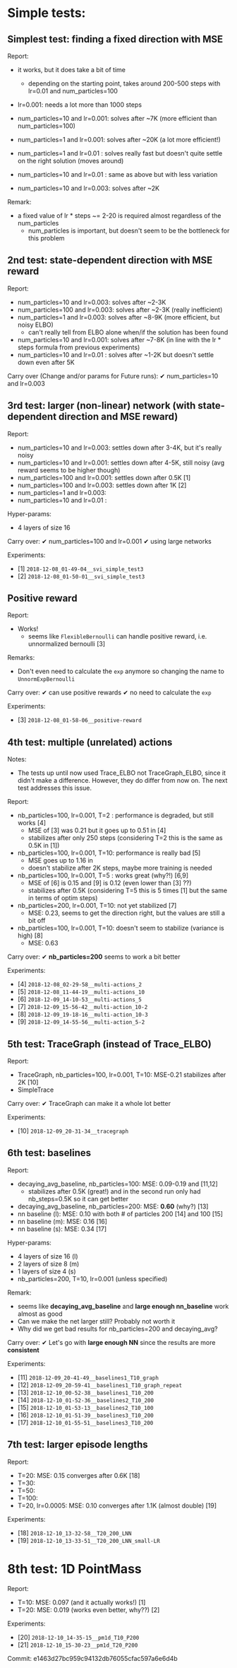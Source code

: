 # Simple tests:

## Simplest test: finding a fixed direction with MSE

Report:
  - it works, but it does take a bit of time
    * depending on the starting point, takes around 200-500 steps with lr=0.01 and num_particles=100
  - lr=0.001: needs a lot more than 1000 steps
  - num_particles=10 and lr=0.001: solves after ~7K (more efficient than num_particles=100)
  - num_particles=1  and lr=0.001: solves after ~20K (a lot more efficient!)
  - num_particles=1  and lr=0.01 : solves really fast but doesn't quite settle on the right solution (moves around)
  - num_particles=10 and lr=0.01 : same as above but with less variation

  - num_particles=10 and lr=0.003: solves after ~2K

Remark:
  - a fixed value of lr * steps ~= 2-20 is required almost regardless of the num_particles
    * num_particles is important, but doesn't seem to be the bottleneck for this problem


## 2nd test: state-dependent direction with MSE reward

Report:
  - num_particles=10  and lr=0.003: solves after ~2-3K
  - num_particles=100 and lr=0.003: solves after ~2-3K (really inefficient)
  - num_particles=1   and lr=0.003: solves after ~8-9K (more efficient, but noisy ELBO)
    * can't really tell from ELBO alone when/if the solution has been found
  - num_particles=10  and lr=0.001: solves after ~7-8K (in line with the lr * steps formula from previous experiments)
  - num_particles=10  and lr=0.01 : solves after ~1-2K but doesn't settle down even after 5K

Carry over (Change and/or params for Future runs):
  ✔ num_particles=10  and lr=0.003


## 3rd test: larger (non-linear) network (with state-dependent direction and MSE reward)

Report:
  - num_particles=10  and lr=0.003: settles down after 3-4K, but it's really noisy
  - num_particles=10  and lr=0.001: settles down after 4-5K, still noisy (avg reward seems to be higher though)
  - num_particles=100 and lr=0.001: settles down after 0.5K [1]
  - num_particles=100 and lr=0.003: settles down after 1K   [2]
  - num_particles=1   and lr=0.003: 
  - num_particles=10  and lr=0.01 : 

Hyper-params:
  - 4 layers of size 16

Carry over:
  ✔ num_particles=100 and lr=0.001
  ✔ using large networks

Experiments:
  - [1] `2018-12-08_01-49-04__svi_simple_test3`
  - [2] `2018-12-08_01-50-01__svi_simple_test3`


## Positive reward

Report:
  - Works!
    * seems like `FlexibleBernoulli` can handle positive reward, i.e. unnormalized bernoulli [3]

Remarks:
  - Don't even need to calculate the `exp` anymore so changing the name to `UnnormExpBernoulli`

Carry over:
  ✔ can use positive rewards
  ✔ no need to calculate the `exp`

Experiments:
  - [3] `2018-12-08_01-58-06__positive-reward`


## 4th test: multiple (unrelated) actions

Notes:
  - The tests up until now used Trace_ELBO not TraceGraph_ELBO, since it didn't make a difference. However, they do differ from now on. The next test addresses this issue.

Report:
  - nb_particles=100, lr=0.001, T=2 : performance is degraded, but still works [4]
    * MSE of [3] was 0.21 but it goes up to 0.51 in [4]
    * stabilizes after only 250 steps (considering T=2 this is the same as 0.5K in [1])
  - nb_particles=100, lr=0.001, T=10: performance is really bad [5]
    * MSE goes up to 1.16 in
    * doesn't stabilize after 2K steps, maybe more training is needed
  - nb_particles=100, lr=0.001, T=5 : works great (why?!) [6,9]
    * MSE of [6] is 0.15 and [9] is 0.12 (even lower than [3] ??)
    * stabilizes after 0.5K (considering T=5 this is 5 times [1] but the same in terms of optim steps)
  - nb_particles=200, lr=0.001, T=10: not yet stabilized [7]
    * MSE: 0.23, seems to get the direction right, but the values are still a bit off
  - nb_particles=100, lr=0.001, T=10: doesn't seem to stabilize (variance is high) [8]
    * MSE: 0.63

Carry over:
  ✔ __nb_particles=200__ seems to work a bit better

Experiments:
  - [4] `2018-12-08_02-29-58__multi-actions_2`
  - [5] `2018-12-08_11-44-19__multi-actions_10`
  - [6] `2018-12-09_14-10-53__multi-actions_5`
  - [7] `2018-12-09_15-56-42__multi-action_10-2`
  - [8] `2018-12-09_19-18-16__multi-action_10-3`
  - [9] `2018-12-09_14-55-56__multi-action_5-2`


## 5th test: TraceGraph (instead of Trace_ELBO)

Report:
  - TraceGraph, nb_particles=100, lr=0.001, T=10: MSE-0.21 stabilizes after 2K [10]
  - SimpleTrace

Carry over:
  ✔ TraceGraph can make it a whole lot better

Experiments:
  - [10] `2018-12-09_20-31-34__tracegraph`

## 6th test: baselines

Report:
  - decaying_avg_baseline, nb_particles=100: MSE: 0.09-0.19 and [11,12]
    * stabilizes after 0.5K (great!) and in the second run only had nb_steps=0.5K so it can get better
  - decaying_avg_baseline, nb_particles=200: MSE: **0.60** (why?) [13]
  - nn baseline (l): MSE: 0.10 with both # of particles 200 [14] and 100 [15]
  - nn baseline (m): MSE: 0.16 [16]
  - nn baseline (s): MSE: 0.34 [17]

Hyper-params:
  - 4 layers of size 16 (l)
  - 2 layers of size 8  (m)
  - 1 layers of size 4  (s)
  - nb_particles=200, T=10, lr=0.001 (unless specified)

Remark:
  - seems like __decaying_avg_baseline__ and __large enough nn_baseline__ work almost as good
  - Can we make the net larger still? Probably not worth it
  - Why did we get bad results for nb_particles=200 and decaying_avg?

Carry over:
  ✔ Let's go with __large enough NN__ since the results are more __consistent__

Experiments:
  - [11] `2018-12-09_20-41-49__baselines1_T10_graph`
  - [12] `2018-12-09_20-59-41__baselines1_T10_graph_repeat`
  - [13] `2018-12-10_00-52-38__baselines1_T10_200`
  - [14] `2018-12-10_01-52-36__baselines2_T10_200`
  - [15] `2018-12-10_01-53-13__baselines2_T10_100`
  - [16] `2018-12-10_01-51-39__baselines3_T10_200`
  - [17] `2018-12-10_01-55-51__baselines3_T10_200`


## 7th test: larger episode lengths

Report:
  - T=20: MSE: 0.15 converges after 0.6K [18]
  - T=30:
  - T=50:
  - T=100:
  - T=20, lr=0.0005: MSE: 0.10 converges after 1.1K (almost double) [19]

Experiments:
  - [18] `2018-12-10_13-32-58__T20_200_LNN`
  - [19] `2018-12-10_13-33-51__T20_200_LNN_small-LR`

# 8th test: 1D PointMass

Report:
  - T=10: MSE: 0.097 (and it actually works!)   [1]
  - T=20: MSE: 0.019 (works even better, why??) [2]

Experiments:
  - [20] `2018-12-10_14-35-15__pm1d_T10_P200`
  - [21] `2018-12-10_15-30-23__pm1d_T20_P200`

Commit: e1463d27bc959c94132db76055cfac597a6e6d4b
